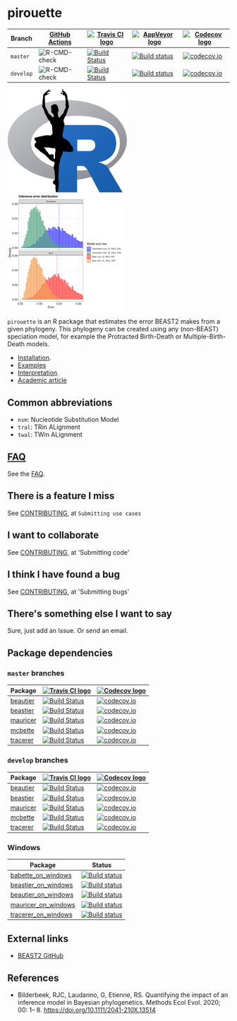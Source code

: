 # pirouette

Branch   |[GitHub Actions](https://github.com/richelbilderbeek/pirouette/actions)                                     |[![Travis CI logo](pics/TravisCI.png)](https://travis-ci.com)                                                                            |[![AppVeyor logo](pics/AppVeyor.png)](https://www.appveyor.com)                                                                                                                     |[![Codecov logo](pics/Codecov.png)](https://www.codecov.io)
---------|------------------------------------------------------------------------------------------------------------|-----------------------------------------------------------------------------------------------------------------------------------------|------------------------------------------------------------------------------------------------------------------------------------------------------------------------------------|--------------------------------------------------------------------------------------------------------------------------------------------------------------------
`master` |![R-CMD-check](https://github.com/richelbilderbeek/pirouette/workflows/R-CMD-check/badge.svg?branch=master) |[![Build Status](https://travis-ci.com/richelbilderbeek/pirouette.svg?branch=master)](https://travis-ci.com/richelbilderbeek/pirouette)  |[![Build status](https://ci.appveyor.com/api/projects/status/vr5jkcx975w1ggcn/branch/master?svg=true)](https://ci.appveyor.com/project/richelbilderbeek/pirouette/branch/master)    |[![codecov.io](https://codecov.io/github/richelbilderbeek/pirouette/coverage.svg?branch=master)](https://codecov.io/github/richelbilderbeek/pirouette/branch/master)
`develop`|![R-CMD-check](https://github.com/richelbilderbeek/pirouette/workflows/R-CMD-check/badge.svg?branch=develop)|[![Build Status](https://travis-ci.com/richelbilderbeek/pirouette.svg?branch=develop)](https://travis-ci.com/richelbilderbeek/pirouette) |[![Build status](https://ci.appveyor.com/api/projects/status/vr5jkcx975w1ggcn/branch/develop?svg=true)](https://ci.appveyor.com/project/richelbilderbeek/pirouette/branch/develop)  |[![codecov.io](https://codecov.io/github/richelbilderbeek/pirouette/coverage.svg?branch=develop)](https://codecov.io/github/richelbilderbeek/pirouette/branch/develop)

![](pics/pirouette_logo_50.png)
![](pics/errors_125.png)

`pirouette` is an R package that estimates the error BEAST2 makes from a given 
phylogeny. This phylogeny can be created using any (non-BEAST) speciation model,
for example the Protracted Birth-Death or Multiple-Birth-Death models.

 * [Installation](doc/install.md).
 * [Examples](https://github.com/richelbilderbeek/pirouette_examples)
 * [Interpretation](doc/interpretation.md).
 * [Academic article](https://github.com/richelbilderbeek/pirouette_article)

## Common abbreviations

 * `nsm`: Nucleotide Substitution Model
 * `tral`: TRin ALignment
 * `twal`: TWin ALignment

## [FAQ](doc/faq.md)

See the [FAQ](doc/faq.md).

## There is a feature I miss

See [CONTRIBUTING](CONTRIBUTING.md), at `Submitting use cases`

## I want to collaborate

See [CONTRIBUTING](CONTRIBUTING.md), at 'Submitting code'

## I think I have found a bug

See [CONTRIBUTING](CONTRIBUTING.md), at 'Submitting bugs' 

## There's something else I want to say

Sure, just add an Issue. Or send an email.

## Package dependencies

### `master` branches

Package                                                |[![Travis CI logo](pics/TravisCI.png)](https://travis-ci.com)                                                                       |[![Codecov logo](pics/Codecov.png)](https://www.codecov.io)
-------------------------------------------------------|------------------------------------------------------------------------------------------------------------------------------------|-----------------------------------------------------------------------------------------------------------------------------------------------------------------
[beautier](https://github.com/ropensci/beautier)       |[![Build Status](https://travis-ci.com/ropensci/beautier.svg?branch=master)](https://travis-ci.com/ropensci/beautier)               |[![codecov.io](https://codecov.io/github/ropensci/beautier/coverage.svg?branch=master)](https://codecov.io/github/ropensci/beautier/branch/master)
[beastier](https://github.com/ropensci/beastier)       |[![Build Status](https://travis-ci.com/ropensci/beastier.svg?branch=master)](https://travis-ci.com/ropensci/beastier)               |[![codecov.io](https://codecov.io/github/ropensci/beastier/coverage.svg?branch=master)](https://codecov.io/github/ropensci/beastier/branch/master)
[mauricer](https://github.com/ropensci/mauricer)       |[![Build Status](https://travis-ci.com/ropensci/mauricer.svg?branch=master)](https://travis-ci.com/ropensci/mauricer)               |[![codecov.io](https://codecov.io/github/ropensci/mauricer/coverage.svg?branch=master)](https://codecov.io/github/ropensci/mauricer/branch/master)
[mcbette](https://github.com/ropensci/mcbette) |[![Build Status](https://travis-ci.com/ropensci/mcbette.svg?branch=master)](https://travis-ci.com/ropensci/mcbette) |[![codecov.io](https://codecov.io/github/ropensci/mcbette/coverage.svg?branch=master)](https://codecov.io/github/ropensci/mcbette/branch/master)
[tracerer](https://github.com/ropensci/tracerer)       |[![Build Status](https://travis-ci.com/ropensci/tracerer.svg?branch=master)](https://travis-ci.com/ropensci/tracerer)               |[![codecov.io](https://codecov.io/github/ropensci/tracerer/coverage.svg?branch=master)](https://codecov.io/github/ropensci/tracerer/branch/master)

### `develop` branches

Package                                                |[![Travis CI logo](pics/TravisCI.png)](https://travis-ci.com)                                                                       |[![Codecov logo](pics/Codecov.png)](https://www.codecov.io)
-------------------------------------------------------|------------------------------------------------------------------------------------------------------------------------------------|-----------------------------------------------------------------------------------------------------------------------------------------------------------------
[beautier](https://github.com/ropensci/beautier)       |[![Build Status](https://travis-ci.com/ropensci/beautier.svg?branch=develop)](https://travis-ci.com/ropensci/beautier)               |[![codecov.io](https://codecov.io/github/ropensci/beautier/coverage.svg?branch=develop)](https://codecov.io/github/ropensci/beautier/branch/develop)
[beastier](https://github.com/ropensci/beastier)       |[![Build Status](https://travis-ci.com/ropensci/beastier.svg?branch=develop)](https://travis-ci.com/ropensci/beastier)               |[![codecov.io](https://codecov.io/github/ropensci/beastier/coverage.svg?branch=develop)](https://codecov.io/github/ropensci/beastier/branch/develop)
[mauricer](https://github.com/ropensci/mauricer)       |[![Build Status](https://travis-ci.com/ropensci/mauricer.svg?branch=develop)](https://travis-ci.com/ropensci/mauricer)               |[![codecov.io](https://codecov.io/github/ropensci/mauricer/coverage.svg?branch=develop)](https://codecov.io/github/ropensci/mauricer/branch/develop)
[mcbette](https://github.com/ropensci/mcbette) |[![Build Status](https://travis-ci.com/ropensci/mcbette.svg?branch=develop)](https://travis-ci.com/ropensci/mcbette) |[![codecov.io](https://codecov.io/github/ropensci/mcbette/coverage.svg?branch=develop)](https://codecov.io/github/ropensci/mcbette/branch/develop)
[tracerer](https://github.com/ropensci/tracerer)       |[![Build Status](https://travis-ci.com/ropensci/tracerer.svg?branch=develop)](https://travis-ci.com/ropensci/tracerer)               |[![codecov.io](https://codecov.io/github/ropensci/tracerer/coverage.svg?branch=develop)](https://codecov.io/github/ropensci/tracerer/branch/develop)

### Windows

Package                                                                       | Status
------------------------------------------------------------------------------|------------------------------------------------------------------------------------------------------------------------------------------------------------------------------------------
[babette_on_windows](https://github.com/richelbilderbeek/babette_on_windows)  |[![Build status](https://ci.appveyor.com/api/projects/status/jv76errjocm5d5yq/branch/master?svg=true)](https://ci.appveyor.com/project/richelbilderbeek/babette-on-windows/branch/master)
[beastier_on_windows](https://github.com/richelbilderbeek/beastier_on_windows)|[![Build status](https://ci.appveyor.com/api/projects/status/ralex9sdnnxlwbgx/branch/master?svg=true)](https://ci.appveyor.com/project/richelbilderbeek/beastier-on-windows/branch/master)
[beautier_on_windows](https://github.com/richelbilderbeek/beautier_on_windows)|[![Build status](https://ci.appveyor.com/api/projects/status/blvjo5pulbkqxrhb/branch/master?svg=true)](https://ci.appveyor.com/project/richelbilderbeek/beautier-on-windows/branch/master)
[mauricer_on_windows](https://github.com/richelbilderbeek/mauricer_on_windows)|[![Build status](https://ci.appveyor.com/api/projects/status/bc43iwp68xo2dduh/branch/master?svg=true)](https://ci.appveyor.com/project/richelbilderbeek/mauricer-on-windows/branch/master)
[tracerer_on_windows](https://github.com/richelbilderbeek/tracerer_on_windows)|[![Build status](https://ci.appveyor.com/api/projects/status/jyhck66d6yrbr12h/branch/master?svg=true)](https://ci.appveyor.com/project/richelbilderbeek/tracerer-on-windows/branch/master)

## External links

 * [BEAST2 GitHub](https://github.com/CompEvol/beast2)

## References

 *  Bilderbeek, RJC, Laudanno, G, Etienne, RS. Quantifying the impact of an inference model in Bayesian phylogenetics. Methods Ecol Evol. 2020; 00: 1– 8. https://doi.org/10.1111/2041-210X.13514


